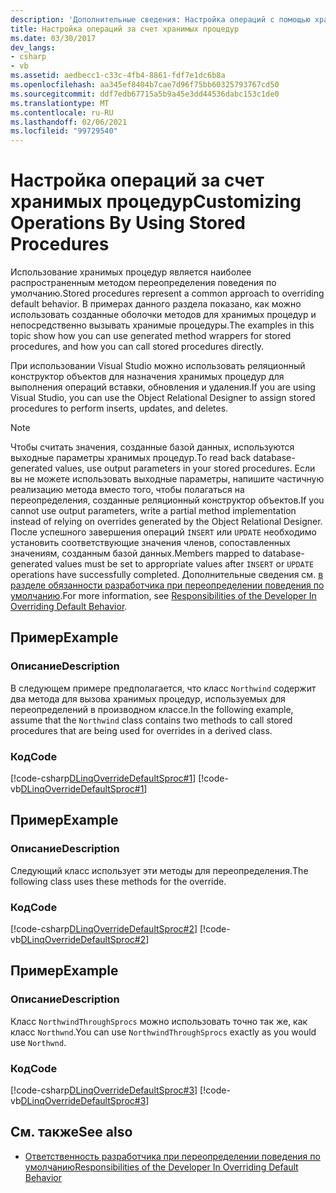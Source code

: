 ```yaml
---
description: 'Дополнительные сведения: Настройка операций с помощью хранимых процедур'
title: Настройка операций за счет хранимых процедур
ms.date: 03/30/2017
dev_langs:
- csharp
- vb
ms.assetid: aedbecc1-c33c-4fb4-8861-fdf7e1dc6b8a
ms.openlocfilehash: aa345ef8404b7cae7d96f75bb60325793767cd50
ms.sourcegitcommit: ddf7edb67715a5b9a45e3dd44536dabc153c1de0
ms.translationtype: MT
ms.contentlocale: ru-RU
ms.lasthandoff: 02/06/2021
ms.locfileid: "99729540"
---
```

# <a name="customizing-operations-by-using-stored-procedures"></a><span data-ttu-id="602ea-103">Настройка операций за счет хранимых процедур</span><span class="sxs-lookup"><span data-stu-id="602ea-103">Customizing Operations By Using Stored Procedures</span></span>

<span data-ttu-id="602ea-104">Использование хранимых процедур является наиболее распространенным методом переопределения поведения по умолчанию.</span><span class="sxs-lookup"><span data-stu-id="602ea-104">Stored procedures represent a common approach to overriding default behavior.</span></span> <span data-ttu-id="602ea-105">В примерах данного раздела показано, как можно использовать созданные оболочки методов для хранимых процедур и непосредственно вызывать хранимые процедуры.</span><span class="sxs-lookup"><span data-stu-id="602ea-105">The examples in this topic show how you can use generated method wrappers for stored procedures, and how you can call stored procedures directly.</span></span>  
  
 <span data-ttu-id="602ea-106">При использовании Visual Studio можно использовать реляционный конструктор объектов для назначения хранимых процедур для выполнения операций вставки, обновления и удаления.</span><span class="sxs-lookup"><span data-stu-id="602ea-106">If you are using Visual Studio, you can use the Object Relational Designer to assign stored procedures to perform inserts, updates, and deletes.</span></span>  
  
> [!NOTE]
> <span data-ttu-id="602ea-107">Чтобы считать значения, созданные базой данных, используются выходные параметры хранимых процедур.</span><span class="sxs-lookup"><span data-stu-id="602ea-107">To read back database-generated values, use output parameters in your stored procedures.</span></span> <span data-ttu-id="602ea-108">Если вы не можете использовать выходные параметры, напишите частичную реализацию метода вместо того, чтобы полагаться на переопределения, созданные реляционный конструктор объектов.</span><span class="sxs-lookup"><span data-stu-id="602ea-108">If you cannot use output parameters, write a partial method implementation instead of relying on overrides generated by the Object Relational Designer.</span></span> <span data-ttu-id="602ea-109">После успешного завершения операций `INSERT` или `UPDATE` необходимо установить соответствующие значения членов, сопоставленных значениям, созданным базой данных.</span><span class="sxs-lookup"><span data-stu-id="602ea-109">Members mapped to database-generated values must be set to appropriate values after `INSERT` or `UPDATE` operations have successfully completed.</span></span> <span data-ttu-id="602ea-110">Дополнительные сведения см. [в разделе обязанности разработчика при переопределении поведения по умолчанию](responsibilities-of-the-developer-in-overriding-default-behavior.md).</span><span class="sxs-lookup"><span data-stu-id="602ea-110">For more information, see [Responsibilities of the Developer In Overriding Default Behavior](responsibilities-of-the-developer-in-overriding-default-behavior.md).</span></span>  
  
## <a name="example"></a><span data-ttu-id="602ea-111">Пример</span><span class="sxs-lookup"><span data-stu-id="602ea-111">Example</span></span>  
  
### <a name="description"></a><span data-ttu-id="602ea-112">Описание</span><span class="sxs-lookup"><span data-stu-id="602ea-112">Description</span></span>  

 <span data-ttu-id="602ea-113">В следующем примере предполагается, что класс `Northwind` содержит два метода для вызова хранимых процедур, используемых для переопределений в производном классе.</span><span class="sxs-lookup"><span data-stu-id="602ea-113">In the following example, assume that the `Northwind` class contains two methods to call stored procedures that are being used for overrides in a derived class.</span></span>  
  
### <a name="code"></a><span data-ttu-id="602ea-114">Код</span><span class="sxs-lookup"><span data-stu-id="602ea-114">Code</span></span>  

 [!code-csharp[DLinqOverrideDefaultSproc#1](../../../../../../samples/snippets/csharp/VS_Snippets_Data/DLinqOverrideDefaultSproc/cs/northwind.cs#1)]
 [!code-vb[DLinqOverrideDefaultSproc#1](../../../../../../samples/snippets/visualbasic/VS_Snippets_Data/DLinqOverrideDefaultSproc/vb/northwind.vb#1)]  
  
## <a name="example"></a><span data-ttu-id="602ea-115">Пример</span><span class="sxs-lookup"><span data-stu-id="602ea-115">Example</span></span>  
  
### <a name="description"></a><span data-ttu-id="602ea-116">Описание</span><span class="sxs-lookup"><span data-stu-id="602ea-116">Description</span></span>  

 <span data-ttu-id="602ea-117">Следующий класс использует эти методы для переопределения.</span><span class="sxs-lookup"><span data-stu-id="602ea-117">The following class uses these methods for the override.</span></span>  
  
### <a name="code"></a><span data-ttu-id="602ea-118">Код</span><span class="sxs-lookup"><span data-stu-id="602ea-118">Code</span></span>  

 [!code-csharp[DLinqOverrideDefaultSproc#2](../../../../../../samples/snippets/csharp/VS_Snippets_Data/DLinqOverrideDefaultSproc/cs/northwind.cs#2)]
 [!code-vb[DLinqOverrideDefaultSproc#2](../../../../../../samples/snippets/visualbasic/VS_Snippets_Data/DLinqOverrideDefaultSproc/vb/northwind.vb#2)]  
  
## <a name="example"></a><span data-ttu-id="602ea-119">Пример</span><span class="sxs-lookup"><span data-stu-id="602ea-119">Example</span></span>  
  
### <a name="description"></a><span data-ttu-id="602ea-120">Описание</span><span class="sxs-lookup"><span data-stu-id="602ea-120">Description</span></span>  

 <span data-ttu-id="602ea-121">Класс `NorthwindThroughSprocs` можно использовать точно так же, как класс `Northwnd`.</span><span class="sxs-lookup"><span data-stu-id="602ea-121">You can use `NorthwindThroughSprocs` exactly as you would use `Northwnd`.</span></span>  
  
### <a name="code"></a><span data-ttu-id="602ea-122">Код</span><span class="sxs-lookup"><span data-stu-id="602ea-122">Code</span></span>  

 [!code-csharp[DLinqOverrideDefaultSproc#3](../../../../../../samples/snippets/csharp/VS_Snippets_Data/DLinqOverrideDefaultSproc/cs/Program.cs#3)]
 [!code-vb[DLinqOverrideDefaultSproc#3](../../../../../../samples/snippets/visualbasic/VS_Snippets_Data/DLinqOverrideDefaultSproc/vb/Module1.vb#3)]  
  
## <a name="see-also"></a><span data-ttu-id="602ea-123">См. также</span><span class="sxs-lookup"><span data-stu-id="602ea-123">See also</span></span>

- [<span data-ttu-id="602ea-124">Ответственность разработчика при переопределении поведения по умолчанию</span><span class="sxs-lookup"><span data-stu-id="602ea-124">Responsibilities of the Developer In Overriding Default Behavior</span></span>](responsibilities-of-the-developer-in-overriding-default-behavior.md)
